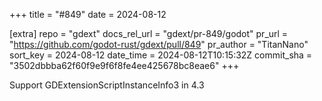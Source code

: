 +++
title = "#849"
date = 2024-08-12

[extra]
repo = "gdext"
docs_rel_url = "gdext/pr-849/godot"
pr_url = "https://github.com/godot-rust/gdext/pull/849"
pr_author = "TitanNano"
sort_key = 2024-08-12
date_time = 2024-08-12T10:15:32Z
commit_sha = "3502dbbba62f60f9e9f6f8fe4ee425678bc8eae6"
+++

Support GDExtensionScriptInstanceInfo3 in 4.3

